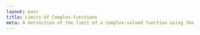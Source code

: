 ```yaml
---
layout: post
title: Limits of Complex Functions
meta: A definition of the limit of a complex-valued function using the definitions of epsilon and deleted neighborhoods.
---
```


<!-- Custom styles for the images -->
<link rel="stylesheet" href="{{ "/assets/styles/images.css" | prepend: site.baseurl }}">
